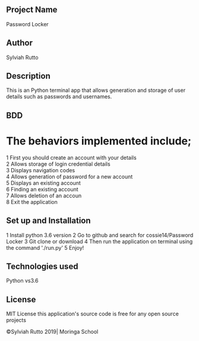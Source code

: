 ## Project Name
Password Locker

## Author
Sylviah Rutto


## Description
This is an Python terminal app that allows generation and storage of user details such as passwords and usernames.


## BDD
  # The behaviors implemented include;
1 First you should create an account with your details <br>
2 Allows storage of login credential details<br>
3 Displays navigation codes <br>
4 Allows generation of password for a new account<br>
5 Displays an existing account<br>
6 Finding an existing account<br>
7 Allows deletion of an accoun<br>
8 Exit the application


## Set up and Installation
1 Install python 3.6 version
2 Go to github and search for cossie14/Password Locker
3 Git clone or download
4 Then run the application on terminal using  the command './run.py'
5 Enjoy!


## Technologies used
Python vs3.6

## License 
MIT License this application's source code is free for any open source projects

©Sylviah Rutto 2019| Moringa School


